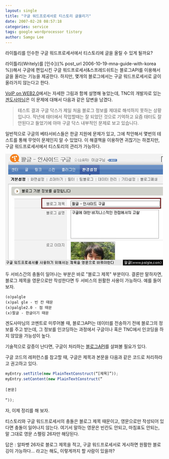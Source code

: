 ```yaml
---
layout: single
title: "구글 워드프로세서로 티스토리 글올리기"
date: 2007-02-28 08:57:18
categories: service
tags: google wordprocessor tistory
author: Samgu Lee
---
```


라이틀리를 인수한 구글 워드프로세서에서 티스토리에 글을 올릴 수 있게 될까요?

라이틀리(Writely)를 [인수]({% post_url 2006-10-19-mna-guide-with-korea %})해서 구글에 편입시킨 구글 워드프로세서&스프레드쉬트는 블로그API를 이용해서 글을 올리는 기능을 제공한다. 하지만, 몇개의 블로그에서는 구글 워드프로세서로 글이 올라가지 않는다고 한다.

[VoIP on WEB2.0](http://mushman.tistory.com/entry/BlogAPI%EA%B0%80-%EA%B5%AC%EA%B8%80-%EB%8B%A5%EC%8A%A4%EC%97%90%EC%84%9C-%EC%A0%9C%EB%8C%80%EB%A1%9C-%EC%95%88%EB%90%98%EB%8A%94%EA%B5%B0%EC%9A%94)에서는 자세한 그림과 함께 설명해 놓았는데, TNC의 개발자로 있는 [겐도사마님](http://gendoh.tistory.com/2510869)은 이 문제에 대해서 다음과 같은 답변을 남겼다.

> 테스트 결과 구글 닥스가 제일 처음 블로그 정보를 제대로 해석하지 못하는 상황입니다. 작년에 태터에서 작업할때는 잘 되었던 것으로 기억하고 요즘 태터도 잘 안된다고 들었기에 아마 구글 닥스 내부적인 문제로 보고 있습니다.

일반적으로 구글의 베타서비스들은 한글 지원에 문제가 있고, 그에 착안해서 몇번의 테스트를 통해 무엇이 문제인지 알 수 있었다. 이 해결책을 이용하면 귀찮기는 하겠지만, 구글 워드프로세서에서 티스토리의 관리가 가능하다.

![구글로 티스토리에 글 올리기](/assets/tistory-must-set-because-of-space.jpg)

두 서비스간의 충돌이 일어나는 부분은 바로 "블로그 제목" 부분이다. 결론만 말하자면, 블로그 제목을 영문으로만 작성한다면 두 서비스의 원활한 사용이 가능하다. 예를 들어보자.

    (o)palgle
    (x)pal gle - 빈 칸 때문
    (x)palgle2.0 - 점 때문
    (x)팔글 - 한글이기 때문

겐도사마님의 코멘트로 미루어볼 때, 블로그API는 데이터를 전송하기 전에 블로그의 정보를 주고 받는데, 그 정보를 인코딩하는 과정에서 구글이나 혹은 TNC에서 인코딩을 하지 않았을 가능성이 높다.

기술적으로 갈증이 난다면, 구글이 처리하는 [블로그API](http://code.google.com/apis/blogger/gdata.html)를 살펴볼 필요가 있다.

구글 코드의 레퍼런스를 참고할 때, 구글은 제목과 본문을 다음과 같은 코드로 처리하라고 권고하고 있다.

```javascript
myEntry.setTitle(new PlainTextConstruct(“[제목]”));
myEntry.setContent(new PlainTextConstruct(“

[본문]

“));
```

자, 이제 정리를 해 보자.

티스토리와 구글 워드프로세서의 충돌은 블로그 제목 때문이고, 영문으로만 작성되어 있다면 충돌이 일어나지 않는다. 여기서 말하는 영문은 빈칸도 안되고, 마침표도 안되는, 말 그대로 영문 스펠링 26자만 해당된다.

답은 : 알파벳 26자로 블로그 제목을 적고, 구글 워드프로세서로 게시하면 원활한 블로깅이 가능하다... 라고는 해도, 이렇게까지 할 사람이 있을까?
